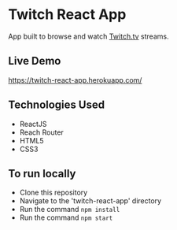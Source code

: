 # Twitch React App

App built to browse and watch [Twitch.tv](https://www.twitch.tv) streams.

## Live Demo
https://twitch-react-app.herokuapp.com/


## Technologies Used

+ ReactJS
+ Reach Router
+ HTML5
+ CSS3

## To run locally

+ Clone this repository
+ Navigate to the 'twitch-react-app' directory
+ Run the command `npm install`
+ Run the command `npm start`
